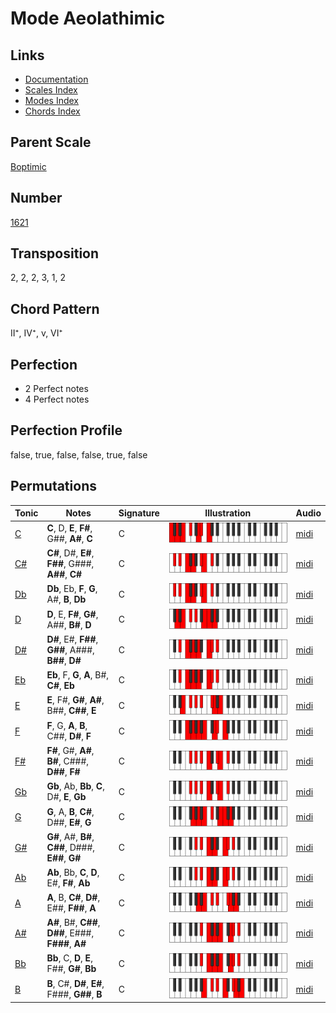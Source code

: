 # Mode Aeolathimic

## Links

- [Documentation](README.md)
- [Scales Index](Scales.md)
- [Modes Index](Modes.md)
- [Chords Index](Chords.md)

## Parent Scale

[Boptimic](ScaleBoptimic.md)

## Number

[1621](https://ianring.com/musictheory/scales/1621)

## Transposition

2, 2, 2, 3, 1, 2

## Chord Pattern

II⁺, IV⁺, v, VI⁺

## Perfection

- 2 Perfect notes
- 4 Perfect notes

## Perfection Profile

false, true, false, false, true, false

## Permutations

| Tonic | Notes | Signature | Illustration | Audio |
|-------|-------|-----------|--------------|-------|
| [C](ModeCNaturalAeolathimic.md) | **C**, D, **E**, **F#**, G##, **A#**, **C** | C | ![CNaturalAeolathimic](ModeCNaturalAeolathimic.png) | [midi](https://github.com/edipermadi/music/blob/main/docs/ModeCNaturalAeolathimic.mid?raw=true) |
| [C#](ModeCSharpAeolathimic.md) | **C#**, D#, **E#**, **F##**, G###, **A##**, **C#** | C | ![CSharpAeolathimic](ModeCSharpAeolathimic.png) | [midi](https://github.com/edipermadi/music/blob/main/docs/ModeCSharpAeolathimic.mid?raw=true) |
| [Db](ModeDFlatAeolathimic.md) | **Db**, Eb, **F**, **G**, A#, **B**, **Db** | C | ![DFlatAeolathimic](ModeDFlatAeolathimic.png) | [midi](https://github.com/edipermadi/music/blob/main/docs/ModeDFlatAeolathimic.mid?raw=true) |
| [D](ModeDNaturalAeolathimic.md) | **D**, E, **F#**, **G#**, A##, **B#**, **D** | C | ![DNaturalAeolathimic](ModeDNaturalAeolathimic.png) | [midi](https://github.com/edipermadi/music/blob/main/docs/ModeDNaturalAeolathimic.mid?raw=true) |
| [D#](ModeDSharpAeolathimic.md) | **D#**, E#, **F##**, **G##**, A###, **B##**, **D#** | C | ![DSharpAeolathimic](ModeDSharpAeolathimic.png) | [midi](https://github.com/edipermadi/music/blob/main/docs/ModeDSharpAeolathimic.mid?raw=true) |
| [Eb](ModeEFlatAeolathimic.md) | **Eb**, F, **G**, **A**, B#, **C#**, **Eb** | C | ![EFlatAeolathimic](ModeEFlatAeolathimic.png) | [midi](https://github.com/edipermadi/music/blob/main/docs/ModeEFlatAeolathimic.mid?raw=true) |
| [E](ModeENaturalAeolathimic.md) | **E**, F#, **G#**, **A#**, B##, **C##**, **E** | C | ![ENaturalAeolathimic](ModeENaturalAeolathimic.png) | [midi](https://github.com/edipermadi/music/blob/main/docs/ModeENaturalAeolathimic.mid?raw=true) |
| [F](ModeFNaturalAeolathimic.md) | **F**, G, **A**, **B**, C##, **D#**, **F** | C | ![FNaturalAeolathimic](ModeFNaturalAeolathimic.png) | [midi](https://github.com/edipermadi/music/blob/main/docs/ModeFNaturalAeolathimic.mid?raw=true) |
| [F#](ModeFSharpAeolathimic.md) | **F#**, G#, **A#**, **B#**, C###, **D##**, **F#** | C | ![FSharpAeolathimic](ModeFSharpAeolathimic.png) | [midi](https://github.com/edipermadi/music/blob/main/docs/ModeFSharpAeolathimic.mid?raw=true) |
| [Gb](ModeGFlatAeolathimic.md) | **Gb**, Ab, **Bb**, **C**, D#, **E**, **Gb** | C | ![GFlatAeolathimic](ModeGFlatAeolathimic.png) | [midi](https://github.com/edipermadi/music/blob/main/docs/ModeGFlatAeolathimic.mid?raw=true) |
| [G](ModeGNaturalAeolathimic.md) | **G**, A, **B**, **C#**, D##, **E#**, **G** | C | ![GNaturalAeolathimic](ModeGNaturalAeolathimic.png) | [midi](https://github.com/edipermadi/music/blob/main/docs/ModeGNaturalAeolathimic.mid?raw=true) |
| [G#](ModeGSharpAeolathimic.md) | **G#**, A#, **B#**, **C##**, D###, **E##**, **G#** | C | ![GSharpAeolathimic](ModeGSharpAeolathimic.png) | [midi](https://github.com/edipermadi/music/blob/main/docs/ModeGSharpAeolathimic.mid?raw=true) |
| [Ab](ModeAFlatAeolathimic.md) | **Ab**, Bb, **C**, **D**, E#, **F#**, **Ab** | C | ![AFlatAeolathimic](ModeAFlatAeolathimic.png) | [midi](https://github.com/edipermadi/music/blob/main/docs/ModeAFlatAeolathimic.mid?raw=true) |
| [A](ModeANaturalAeolathimic.md) | **A**, B, **C#**, **D#**, E##, **F##**, **A** | C | ![ANaturalAeolathimic](ModeANaturalAeolathimic.png) | [midi](https://github.com/edipermadi/music/blob/main/docs/ModeANaturalAeolathimic.mid?raw=true) |
| [A#](ModeASharpAeolathimic.md) | **A#**, B#, **C##**, **D##**, E###, **F###**, **A#** | C | ![ASharpAeolathimic](ModeASharpAeolathimic.png) | [midi](https://github.com/edipermadi/music/blob/main/docs/ModeASharpAeolathimic.mid?raw=true) |
| [Bb](ModeBFlatAeolathimic.md) | **Bb**, C, **D**, **E**, F##, **G#**, **Bb** | C | ![BFlatAeolathimic](ModeBFlatAeolathimic.png) | [midi](https://github.com/edipermadi/music/blob/main/docs/ModeBFlatAeolathimic.mid?raw=true) |
| [B](ModeBNaturalAeolathimic.md) | **B**, C#, **D#**, **E#**, F###, **G##**, **B** | C | ![BNaturalAeolathimic](ModeBNaturalAeolathimic.png) | [midi](https://github.com/edipermadi/music/blob/main/docs/ModeBNaturalAeolathimic.mid?raw=true) |

